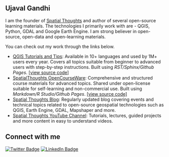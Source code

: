 ## Ujaval Gandhi

I am the founder of [Spatial Thoughts](https://spatialthoughts.com/) and author of several open-source learning materials. The technologies I primarily work with are - QGIS, Python, GDAL and Google Earth Engine. I am strong believer in open-source, open-data and open-learning materials.

You can check out my work through the links below.

- [QGIS Tutorials and Tips](http://www.qgistutorials.com/): Available in 10+ languages and used by 1M+ users every year. Covers all topics suitable from beginner to advanced users with step-by-step instructions. Built using *RST/Sphinx/Github Pages*. [[view source code]](https://github.com/spatialthoughts/qgis-tutorials)
- [SpatialThoughts OpenCourseWare](https://courses.spatialthoughts.com/): Comprehensive and structured course materials for advanced topics. Shared under open-license suitable for self-learning and non-commercial use. Built using *Markdown/R Studio/Github Pages*. [[view source code]](https://github.com/spatialthoughts/courses)
- [Spatial Thoughts Blog](https://spatialthoughts.com/blog/): Regularly updated blog covering events and technical topics related to open-source geospatial technologies such as QGIS, Earth Engine, GDAL, Mapshaper and more.
- [Spatial Thoughts YouTube Channel](https://www.youtube.com/c/spatialthoughts): Tutorials, lectures, guided projects and more content in easy to understand videos.
## Connect with me

[![Twitter Badge](https://img.shields.io/twitter/follow/spatialthoughts?style=social)](https://twitter.com/spatialthoughts) [![LinkedIn Badge](https://img.shields.io/badge/My-LinkedIn-blue)](https://www.linkedin.com/in/spatialthoughts)

<!--
**spatialthoughts/spatialthoughts** is a ✨ _special_ ✨ repository because its `README.md` (this file) appears on your GitHub profile.

Here are some ideas to get you started:

- 🔭 I’m currently working on ...
- 🌱 I’m currently learning ...
- 👯 I’m looking to collaborate on ...
- 🤔 I’m looking for help with ...
- 💬 Ask me about ...
- 📫 How to reach me: ...
- 😄 Pronouns: ...
- ⚡ Fun fact: ...
-->
